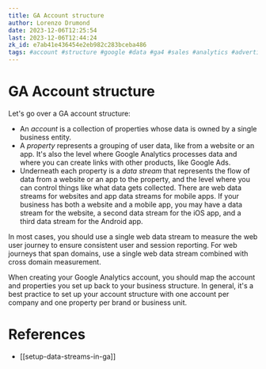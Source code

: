 ```yaml
---
title: GA Account structure
author: Lorenzo Drumond
date: 2023-12-06T12:25:54
last: 2023-12-06T12:44:24
zk_id: e7ab41e436454e2eb982c283bceba486
tags: #account #structure #google #data #ga4 #sales #analytics #advertising #firebase #marketing #website #mobile
---
```



# GA Account structure
Let's go over a GA account structure:
- An _account_ is a collection of properties whose data is owned by a single business entity.
- A _property_ represents a grouping of user data, like from a website or an app. It's also the level where Google Analytics processes data and where you can create links with other products, like Google Ads.
- Underneath each property is a _data stream_ that represents the flow of data from a website or an app to the property, and the level where you can control things like what data gets collected. There are web data streams for websites and app data streams for mobile apps. If your business has both a website and a mobile app, you may have a data stream for the website, a second data stream for the iOS app, and a third data stream for the Android app.

In most cases, you should use a single web data stream to measure the web user journey to ensure consistent user and session reporting. For web journeys that span domains, use a single web data stream combined with cross domain measurement.

When creating your Google Analytics account, you should map the account and properties you set up back to your business structure. In general, it's a best practice to set up your account structure with one account per company and one property per brand or business unit.

# References
- [[setup-data-streams-in-ga]]
